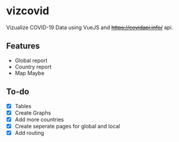 # vizcovid
Vizualize COVID-19 Data using VueJS and ~~https://covidapi.info/~~ api.

## Features
- Global report
- Country report
- Map Maybe

## To-do

- [x] Tables
- [x] Create Graphs
- [x] Add more countries
- [x] Create seperate pages for global and local
- [x] Add routing